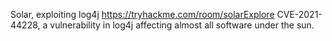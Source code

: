 Solar, exploiting log4j
https://tryhackme.com/room/solarExplore 
CVE-2021-44228, a vulnerability in log4j affecting almost all software under the sun.

